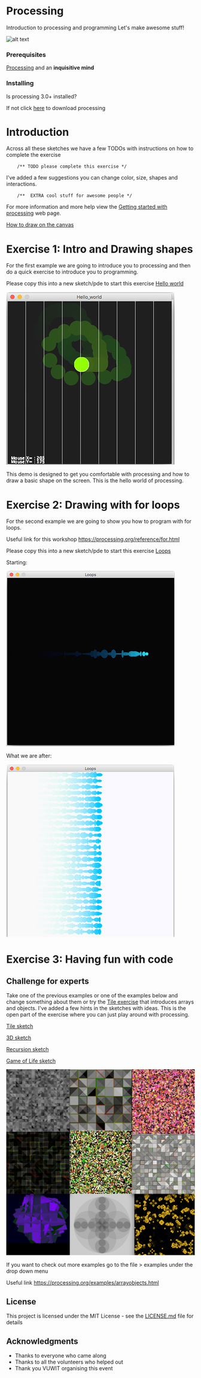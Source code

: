 # Processing

Introduction to processing and programming
Let's make awesome stuff! 

![alt text](https://www.raspberrypi.org/app/uploads/2017/04/002_presSeries.jpg)

### Prerequisites

[Processing](https://processing.org/) and an **inquisitive mind**


### Installing

Is processing 3.0+ installed? 

If not click [here](https://processing.org/download) to download processing 

# Introduction 

Across all these sketches we have a few TODOs with instructions on how to complete the exercise  
```
	/** TODO please complete this exercise */
```
I've added a few suggestions you can change color, size, shapes and interactions.

```
 	/**  EXTRA cool stuff for awesome people */
```

For more information and more help view the [Getting started with processing](https://processing.org/tutorials/gettingstarted/) web page.

[How to draw on the canvas](https://processing.org/tutorials/drawing/)


# Exercise 1: Intro and Drawing shapes

For the first example we are going to introduce you to processing and then do a quick exercise to introduce you to programming. 

Please copy this into a new sketch/pde to start this exercise [Hello world](/Exercises/Hello_world/Hello_world.pde)

![alt text](/Exercises/Images/exercise1.png)

This demo is designed to get you comfortable with processing and how to draw a basic shape on the screen. This is the hello world of processing.


# Exercise 2: Drawing with for loops

For the second example we are going to show you how to program with for loops.

Useful link for this workshop https://processing.org/reference/for.html

Please copy this into a new sketch/pde to start this exercise [Loops](/Exercises/Loops/Loops.pde)

Starting:

![alt text](/Exercises/Images/exercise2.png)

What we are after:

![alt text](/Exercises/Images/exercise2goal.png)


# Exercise 3: Having fun with code
 
## Challenge for experts 

Take one of the previous examples or one of the examples below and change something about them or try the [Tile exercise](/Exercises/Challenge/Grid/Grid.pde) that introduces arrays and objects. I've added a few hints in the sketches with ideas. This is the open part of the exercise where you can just play around with processing.

[Tile sketch](/Exercises/Challenge/Grid/Grid.pde)

[3D sketch](/Exercises/Challenge/RotatePushPop/RotatePushPop.pde)

[Recursion sketch](/Exercises/Challenge/Recursion/Recursion.pde)

[Game of Life sketch](/Exercises/Challenge/GameOfLife/GameOfLife.pde)

![alt text](/Exercises/Images/results1.png)

If you want to check out more examples go to the file > examples under the drop down menu

Useful link https://processing.org/examples/arrayobjects.html

## License

This project is licensed under the MIT License - see the [LICENSE.md](LICENSE.md) file for details

## Acknowledgments

* Thanks to everyone who came along
* Thanks to all the volunteers who helped out
* Thank you VUWIT organising this event
